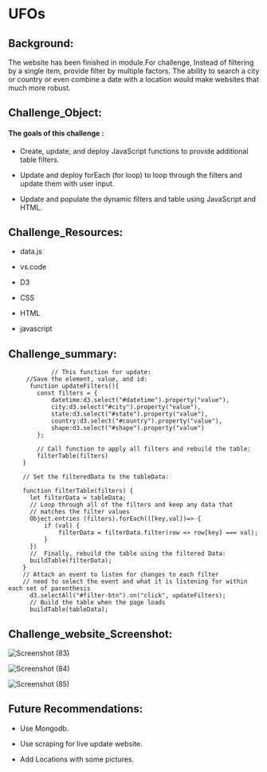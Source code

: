 # UFOs

## Background:


The website has been finished in module.For challenge, Instead of filtering by a single item,  provide filter by multiple factors. The ability to search a city or country or even combine a date with a location would make websites that much more robust.

## Challenge_Object:

####  The goals of this challenge :

*  Create, update, and deploy JavaScript functions to provide additional table filters.


*  Update and deploy forEach (for loop) to loop through the filters and update them with user input.


*  Update and populate the dynamic filters and table using JavaScript and HTML.


## Challenge_Resources:

*  data.js

* vs.code

*  D3

*  CSS

* HTML

* javascript


## Challenge_summary:



                // This function for update: 
         //Save the element, value, and id:
          function updateFilters(){
            const filters = {
                datetime:d3.select("#datetime").property("value"),
                city:d3.select("#city").property("value"),
                state:d3.select("#state").property("value"),
                country:d3.select("#country").property("value"),
                shape:d3.select("#shape").property("value")
            };

            // Call function to apply all filters and rebuild the table:
            filterTable(filters)
        }

        // Set the filteredData to the tableData:

        function filterTable(filters) {
          let filterData = tableData;
          // Loop through all of the filters and keep any data that
          // matches the filter values
          Object.entries (filters).forEach(([key,val])=> {
              if (val) {
                  filterData = filterData.filter(row => row[key] === val);
              } 
          })
          //  Finally, rebuild the table using the filtered Data:
          buildTable(filterData); 
        }
        // Attach an event to listen for changes to each filter
        // need to select the event and what it is listening for within each set of parenthesis
          d3.selectAll("#filter-btn").on("click", updateFilters);
          // Build the table when the page loads
          buildTable(tableData);
          
          
          
 ## Challenge_website_Screenshot:
 
 
 







![Screenshot (83)](https://user-images.githubusercontent.com/65969608/90325384-9e99c500-df40-11ea-82aa-af3ee2ee93a3.png)






![Screenshot (84)](https://user-images.githubusercontent.com/65969608/90325392-aa858700-df40-11ea-9178-5f0e26bc0226.png)







![Screenshot (85)](https://user-images.githubusercontent.com/65969608/90325417-fb957b00-df40-11ea-87fe-f97bfa1fa5e6.png)





## Future Recommendations:

*   Use Mongodb.

*  Use  scraping for live update website.

* Add Locations with some pictures.






